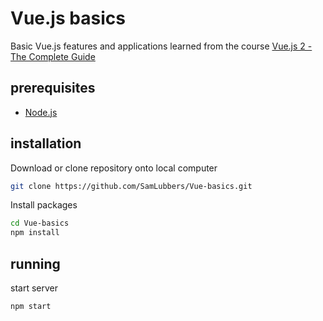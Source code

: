 # Vue.js basics
Basic Vue.js features and applications learned from the course [Vue.js 2 - The Complete Guide](https://www.udemy.com/vuejs-2-the-complete-guide/)

## prerequisites

* [Node.js](https://nodejs.org/en/download/)

## installation

Download or clone repository onto local computer

```bash
git clone https://github.com/SamLubbers/Vue-basics.git
```

Install packages

```bash
cd Vue-basics
npm install
```

## running

start server

```bash
npm start
```
